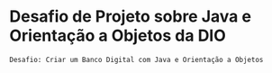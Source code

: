 # Desafio de Projeto sobre Java e Orientação a Objetos da DIO
```
Desafio: Criar um Banco Digital com Java e Orientação a Objetos


